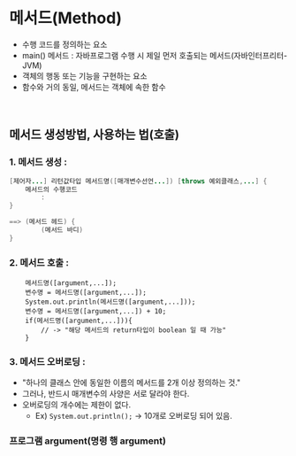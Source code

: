 # 메서드(Method)

- 수행 코드를 정의하는 요소
- main() 메서드 : 자바프로그램 수행 시 제일 먼저 호출되는 메서드(자바인터프리터-JVM)
- 객체의 행동 또는 기능을 구현하는 요소
- 함수와 거의 동일, 메서드는 객체에 속한 함수
<br>

## 메서드 생성방법, 사용하는 법(호출)

### 1. 메서드 생성 :

```java
[제어자...] 리턴값타입 메서드명([매개변수선언...]) [throws 예외클래스,...] {
    메서드의 수행코드
        :
}

==> (메서드 헤드) {
        (메서드 바디)
}
```


### 2. 메서드 호출 :

```
    메서드명([argument,...]);
    변수명 = 메서드명([argument,...]);
    System.out.println(메서드명([argument,...]));
    변수명 = 메서드명([argument,...]) + 10;
    if(메서드명([argument,...])){ 
        // -> "해당 메서드의 return타입이 boolean 일 때 가능"
    }
```        
       
### 3. 메서드 오버로딩 : 
- "하나의 클래스 안에 동일한 이름의 메서드를 2개 이상 정의하는 것."
- 그러나, 반드시 매개변수의 사양은 서로 달라야 한다.
- 오버로딩의 개수에는 제한이 없다.
    - Ex) `System.out.println();` -> 10개로 오버로딩 되어 있음.

### 프로그램 argument(명령 행 argument)
